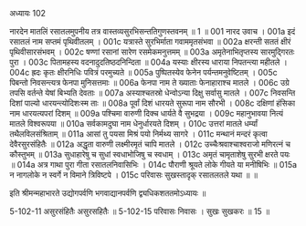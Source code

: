 अध्यायः 102

नारदेन मातलिं रसातलमुपनीय तत्र वास्तव्यसुरभिसन्ततिगुणस्तवनम् ॥ 1 ॥
001 	नारद उवाच ।
001a	इदं रसातलं नाम सप्तमं पृथिवीतलम् ।
001c	यत्रास्ते सुरभिर्माता गवाममृतसंभवा ॥
002a	क्षरन्ती सततं क्षीरं पृथिवीसारसंभवम् ।
002c	षण्णां रसानां सारेण रसमेकमनुत्तमम् ॥
003a	अमृतेनाभितृप्तस्य सारमुद्गिरतः पुरा ।
003c	पितामहस्य वदनादुदतिष्ठदनिन्दिता ॥
004a	यस्याः क्षीरस्य धाराया निपतन्त्या महीतले ।
004c	ह्रदः कृतः क्षीरनिधिः पवित्रं परमुच्यते ॥
005a	पुष्पितस्येव फेनेन पर्यन्तमनुवेष्टितम् ।
005c	पिबन्तो निवसन्त्यत्र फेनपा मुनिसत्तमाः ॥
006a	फेनपा नाम ते ख्याताः फेनाहाराश्च मातले ।
006c	उग्रे तपसि वर्तन्ते येषां बिभ्यति देवताः ॥
007a	अस्याश्चतस्रो धेन्वोऽन्या दिक्षु सर्वासु मातले ।
007c	निवसन्ति दिशां पाल्यो धारयन्त्योदिशःस्म ताः ॥
008a	पूर्वां दिशं धारयते सुरूपा नाम सौरभी ।
008c	दक्षिणां हंसिका नाम धारयत्यपरां दिशम् ॥
009a	पश्चिमा वारुणी दिक्च धार्यते वै सुभद्रया ।
009c	महानुभावया नित्यं मातले विश्वरूपया ॥
010a	सर्वकामदुघा नाम धेनुर्धारयते दिशम् ।
010c	उत्तरां मातले धर्म्यां तथैलविलसंश्रिताम् ॥
011a	आसां तु पयसा मिश्रं पयो निर्मथ्य सागरे ।
011c	मन्थानं मन्दरं कृत्वा देवैरसुरसंहितैः ॥
012a	अद्धृता वारुणी लक्ष्मीरमृतं चापि मातले ।
012c	उच्चैःश्रवाश्चाश्वराजो मणिरत्नं च कौस्तुभम् ॥
013a	सुधाहारेषु च सुधां स्वधाभोजिषु च स्वधाम् ।
013c	अमृतं चामृताशेषु सुरभी क्षरते पयः ॥
014a	अत्र गाथा पुरा गीता रसातलनिवासिभिः ।
014c	पौराणी श्रूयते लोके गीयते या मनीषिभिः ॥
015a	न नागलोके न स्वर्गे न विमाने त्रिविष्टपे ।
015c	परिवासः सुखस्तादृक् रसातलतले यथा ॥ ॥

इति श्रीमन्महाभारते उद्योगपर्वणि भगवाद्यानपर्वणि द्व्यधिकशततमोऽध्यायः ॥

5-102-11 असुरसंहितैः असुरसहितैः ॥ 5-102-15 परिवासः निवासः । सुखः सुखकरः ॥ 15 ॥
